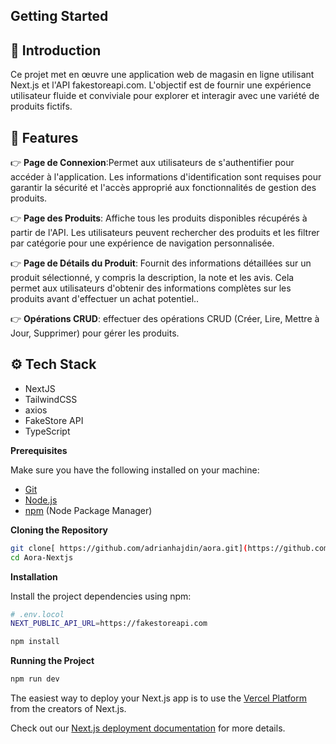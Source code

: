 

## Getting Started

## <a name="introduction">🤖 Introduction</a>

Ce projet met en œuvre une application web de magasin en ligne utilisant Next.js et l'API fakestoreapi.com. L'objectif est de fournir une expérience utilisateur fluide et conviviale pour explorer et interagir avec une variété de produits fictifs.

## <a name="features">🔋 Features</a>

👉 **Page de Connexion**:Permet aux utilisateurs de s'authentifier pour accéder à l'application. Les informations d'identification sont requises pour garantir la sécurité et l'accès approprié aux fonctionnalités de gestion des produits.

👉 **Page des Produits**: Affiche tous les produits disponibles récupérés à partir de l'API. Les utilisateurs peuvent rechercher des produits et les filtrer par catégorie pour une expérience de navigation personnalisée.

👉 **Page de Détails du Produit**: Fournit des informations détaillées sur un produit sélectionné, y compris la description, la note et les avis. Cela permet aux utilisateurs d'obtenir des informations complètes sur les produits avant d'effectuer un achat potentiel..

👉 **Opérations CRUD**: effectuer des opérations CRUD (Créer, Lire, Mettre à Jour, Supprimer) pour gérer les produits. 






## <a name="tech-stack">⚙️ Tech Stack</a>

- NextJS
- TailwindCSS
- axios
- FakeStore API
- TypeScript
  
**Prerequisites**

Make sure you have the following installed on your machine:

- [Git](https://git-scm.com/)
- [Node.js](https://nodejs.org/en)
- [npm](https://www.npmjs.com/) (Node Package Manager)

**Cloning the Repository**

```bash
git clone[ https://github.com/adrianhajdin/aora.git](https://github.com/Ahlemmer/Aora-Nextjs.git)
cd Aora-Nextjs
```

**Installation**

Install the project dependencies using npm:
```bash
# .env.locol
NEXT_PUBLIC_API_URL=https://fakestoreapi.com
```

```bash
npm install
```

**Running the Project**

```bash
npm run dev
```




The easiest way to deploy your Next.js app is to use the [Vercel Platform](https://vercel.com/new?utm_medium=default-template&filter=next.js&utm_source=create-next-app&utm_campaign=create-next-app-readme) from the creators of Next.js.

Check out our [Next.js deployment documentation](https://nextjs.org/docs/deployment) for more details.
